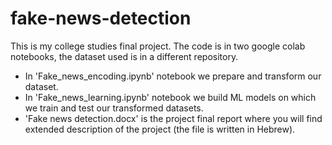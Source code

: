 # fake-news-detection
This is my college studies final project. The code is in two google colab notebooks, the dataset used is in a different repository.<br>
* In 'Fake_news_encoding.ipynb' notebook we prepare and transform our dataset.<br>
* In 'Fake_news_learning.ipynb' notebook we build ML models on which we train and test our transformed datasets.<br>
* 'Fake news detection.docx' is the project final report where you will find extended description of the project (the file is written in Hebrew).
